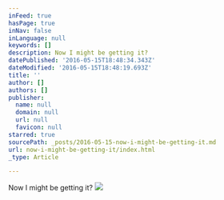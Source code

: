 ```yaml
---
inFeed: true
hasPage: true
inNav: false
inLanguage: null
keywords: []
description: Now I might be getting it?
datePublished: '2016-05-15T18:48:34.343Z'
dateModified: '2016-05-15T18:48:19.693Z'
title: ''
author: []
authors: []
publisher:
  name: null
  domain: null
  url: null
  favicon: null
starred: true
sourcePath: _posts/2016-05-15-now-i-might-be-getting-it.md
url: now-i-might-be-getting-it/index.html
_type: Article

---
```

Now I might be getting it?
![](https://the-grid-user-content.s3-us-west-2.amazonaws.com/e2963e62-0000-433e-87fe-8d0a36c93239.jpg)